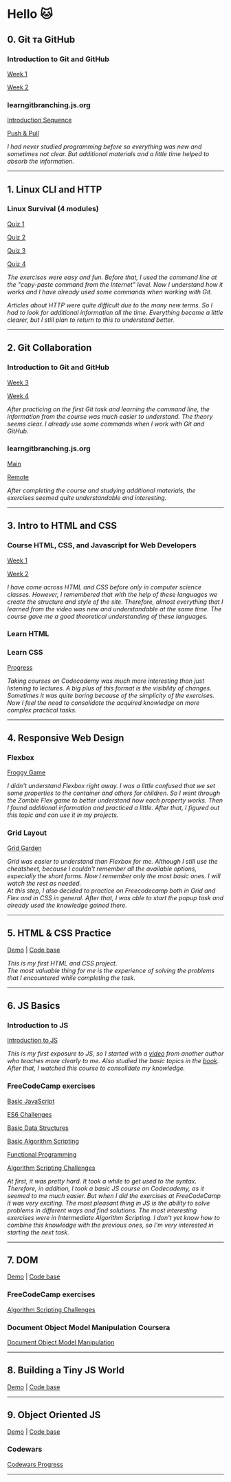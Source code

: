 # Hello :cat:

 ## 0. Git та GitHub
 
 ### **Introduction to Git and GitHub**
  
 [Week 1](https://github.com/iva-stasia/kottans-frontend/blob/main/task_git_github/0_1_1.png)
 
 [Week 2](https://github.com/iva-stasia/kottans-frontend/blob/main/task_git_github/0_1_2.png)
 
 ### **learngitbranching.js.org**
  
  [Introduction Sequence](https://github.com/iva-stasia/kottans-frontend/blob/main/task_git_github/0_2_1.png)
  
  [Push & Pull](https://github.com/iva-stasia/kottans-frontend/blob/main/task_git_github/0_2_2.png)

   *I had never studied programming before so everything was new and sometimes not clear. But additional materials and a little time helped to absorb the information.*

___

## 1. Linux CLI and HTTP

### **Linux Survival (4 modules)**
  
 [Quiz 1](https://github.com/iva-stasia/kottans-frontend/blob/main/task_linux_cli/1_1_1.png)

 [Quiz 2](https://github.com/iva-stasia/kottans-frontend/blob/main/task_linux_cli/1_1_2.png)

 [Quiz 3](https://github.com/iva-stasia/kottans-frontend/blob/main/task_linux_cli/1_1_3.png)

 [Quiz 4](https://github.com/iva-stasia/kottans-frontend/blob/main/task_linux_cli/1_1_4.png)
 
 *The exercises were easy and fun. Before that, I used the command line at the "copy-paste command from the Internet" level. Now I understand how it works and I have already used some commands when working with Git.*

 *Articles about HTTP were quite difficult due to the many new terms. So I had to look for additional information all the time. Everything became a little clearer, but I still plan to return to this to understand better.*

 ___
 
## 2. Git Collaboration

### **Introduction to Git and GitHub**

[Week 3](https://github.com/iva-stasia/kottans-frontend/blob/main/task_git_collaboration/3_1_1.png)

[Week 4](https://github.com/iva-stasia/kottans-frontend/blob/main/task_git_collaboration/3_1_2.png)

*After practicing on the first Git task and learning the command line, the information from the course was much easier to understand. The theory seems clear. I already use some commands when I work with Git and GitHub.*

### **learngitbranching.js.org**

[Main](https://github.com/iva-stasia/kottans-frontend/blob/main/task_git_collaboration/3_2_1.png)

[Remote](https://github.com/iva-stasia/kottans-frontend/blob/main/task_git_collaboration/3_2_2.png)

*After completing the course and studying additional materials, the exercises seemed quite understandable and interesting.*

___

## 3. Intro to HTML and CSS

### **Course HTML, CSS, and Javascript for Web Developers**

[Week 1](https://github.com/iva-stasia/kottans-frontend/blob/main/task_html_css_intro/4_1_1.png)

[Week 2](https://github.com/iva-stasia/kottans-frontend/blob/main/task_html_css_intro/4_1_2.png)

*I have come across HTML and CSS before only in computer science classes. However, I remembered that with the help of these languages we create the structure and style of the site. Therefore, almost everything that I learned from the video was new and understandable at the same time. The course gave me a good theoretical understanding of these languages.*

### **Learn HTML**
### **Learn CSS**

[Progress](https://github.com/iva-stasia/kottans-frontend/blob/main/task_html_css_intro/4_2.png)

*Taking courses on Codecademy was much more interesting than just listening to lectures. A big plus of this format is the visibility of changes. Sometimes it was quite boring because of the simplicity of the exercises. Now I feel the need to consolidate the acquired knowledge on more complex practical tasks.*

___

## 4. Responsive Web Design

### **Flexbox**

[Froggy Game](https://github.com/iva-stasia/kottans-frontend/blob/main/task_responsive_web_design/froggy_game.png)

*I didn't understand Flexbox right away. I was a little confused that we set some properties to the container and others for children. So I went through the Zombie Flex game to better understand how each property works. Then I found additional information and practiced a little. After that, I figured out this topic and can use it in my projects.*

### **Grid Layout**

[Grid Garden](https://github.com/iva-stasia/kottans-frontend/blob/main/task_responsive_web_design/grid_garden.png)

*Grid was easier to understand than Flexbox for me. Although I still use the cheatsheet, because I couldn't remember all the available options, especially the short forms. Now I remember only the most basic ones. I will watch the rest as needed.\
At this step, I also decided to practice on Freecodecamp both in Grid and Flex and in CSS in general. After that, I was able to start the popup task and already used the knowledge gained there.*
___

## 5. HTML & CSS Practice

[Demo](https://iva-stasia.github.io/html-css-popup/) | [Code base](https://github.com/iva-stasia/html-css-popup)

*This is my first HTML and CSS project.\
The most valuable thing for me is the experience of solving the problems that I encountered while completing the task.*
___

## 6. JS Basics

### **Introduction to JS**

[Introduction to JS](https://github.com/iva-stasia/kottans-frontend/blob/main/task_js_basics/coursera_intro_js.png)

*This is my first exposure to JS, so I started with a [video](https://www.youtube.com/watch?v=CxgOKJh4zWE) from another author who teaches more clearly to me. Also studied the basic topics in the [book](https://uk.javascript.info/). After that, I watched this course to consolidate my knowledge.*

### **FreeCodeCamp exercises**

[Basic JavaScript](https://github.com/iva-stasia/kottans-frontend/blob/main/task_js_basics/basic_js.png)

[ES6 Challenges](https://github.com/iva-stasia/kottans-frontend/blob/main/task_js_basics/es6.png)

[Basic Data Structures](https://github.com/iva-stasia/kottans-frontend/blob/main/task_js_basics/basic_data_structures.png)

[Basic Algorithm Scripting](https://github.com/iva-stasia/kottans-frontend/blob/main/task_js_basics/basic_algorithm_scripting.png)

[Functional Programming](https://github.com/iva-stasia/kottans-frontend/blob/main/task_js_basics/functional_programming.png)

[Algorithm Scripting Challenges](https://github.com/iva-stasia/kottans-frontend/blob/main/task_js_basics/algorithm_scripting.png)

*At first, it was pretty hard. It took a while to get used to the syntax. Therefore, in addition, I took a basic JS course on Codecademy, as it seemed to me much easier. But when I did the exercises at FreeCodeCamp it was very exciting. The most pleasant thing in JS is the ability to solve problems in different ways and find solutions. The most interesting exercises were in Intermediate Algorithm Scripting. I don't yet know how to combine this knowledge with the previous ones, so I'm very interested in starting the next task.*
___

## 7. DOM

[Demo](https://iva-stasia.github.io/js-dom/) | [Code base](https://github.com/iva-stasia/js-dom)

### **FreeCodeCamp exercises**

[Algorithm Scripting Challenges](https://github.com/iva-stasia/kottans-frontend/blob/main/task_js_dom/algorithm_scripting_2.png)

### **Document Object Model Manipulation Coursera**

[Document Object Model Manipulation](https://github.com/iva-stasia/kottans-frontend/blob/main/task_js_dom/coursera_dom_manipulation.png)
___

## 8. Building a Tiny JS World

[Demo](https://iva-stasia.github.io/a-tiny-JS-world/) | [Code base](https://github.com/iva-stasia/a-tiny-JS-world)
___

## 9. Object Oriented JS

[Demo](https://iva-stasia.github.io/frontend-nanodegree-arcade-game/) | [Code base](https://github.com/iva-stasia/frontend-nanodegree-arcade-game)

### **Codewars**

[Codewars Progress](https://github.com/iva-stasia/kottans-frontend/blob/main/task_js_oop/codewars.png)
___
